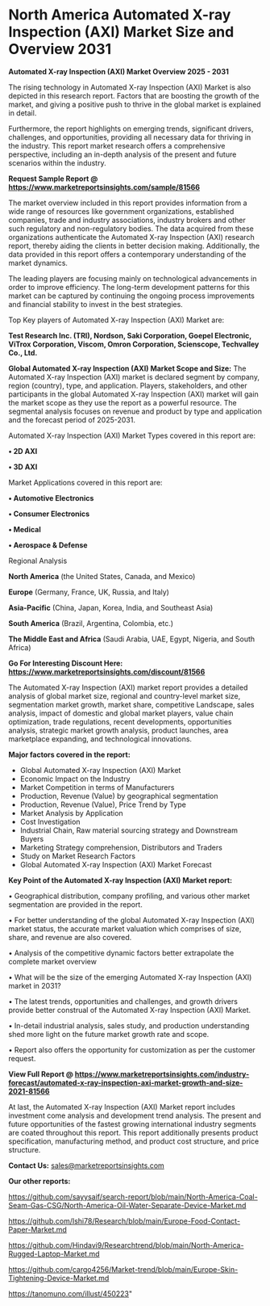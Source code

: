 # North America Automated X-ray Inspection (AXI) Market Size and Overview 2031

<Strong> Automated X-ray Inspection (AXI) Market Overview 2025 - 2031</strong>

The rising technology in Automated X-ray Inspection (AXI) Market is also depicted in this research report. Factors that are boosting the growth of the market, and giving a positive push to thrive in the global market is explained in detail.

Furthermore, the report highlights on emerging trends, significant drivers, challenges, and opportunities, providing all necessary data for thriving in the industry. This report market research offers a comprehensive perspective, including an in-depth analysis of the present and future scenarios within the industry.

<strong>Request Sample Report @ <a href=https://www.marketreportsinsights.com/sample/81566>https://www.marketreportsinsights.com/sample/81566</a></strong>

The market overview included in this report provides information from a wide range of resources like government organizations, established companies, trade and industry associations, industry brokers and other such regulatory and non-regulatory bodies. The data acquired from these organizations authenticate the Automated X-ray Inspection (AXI) research report, thereby aiding the clients in better decision making. Additionally, the data provided in this report offers a contemporary understanding of the market dynamics.

The leading players are focusing mainly on technological advancements in order to improve efficiency. The long-term development patterns for this market can be captured by continuing the ongoing process improvements and financial stability to invest in the best strategies.

Top Key players of Automated X-ray Inspection (AXI) Market are:

<strong>Test Research Inc. (TRI), Nordson, Saki Corporation, Goepel Electronic, ViTrox Corporation, Viscom, Omron Corporation, Scienscope, Techvalley Co., Ltd.</strong>

<strong><b>Global Automated X-ray Inspection (AXI) Market Scope and Size:</b></strong>
The Automated X-ray Inspection (AXI) market is declared segment by company, region (country), type, and application. Players, stakeholders, and other participants in the global Automated X-ray Inspection (AXI) market will gain the market scope as they use the report as a powerful resource. The segmental analysis focuses on revenue and product by type and application and the forecast period of 2025-2031.

Automated X-ray Inspection (AXI) Market Types covered in this report are:

<strong>• 2D AXI

• 3D AXI</strong>

Market Applications covered in this report are:

<strong>• Automotive Electronics

• Consumer Electronics

• Medical

• Aerospace & Defense</strong> 

Regional Analysis

<strong>North America</strong> (the United States, Canada, and Mexico)

<strong>Europe</strong> (Germany, France, UK, Russia, and Italy)

<strong>Asia-Pacific</strong> (China, Japan, Korea, India, and Southeast Asia)

<strong>South America</strong> (Brazil, Argentina, Colombia, etc.)

<strong>The Middle East and Africa</strong> (Saudi Arabia, UAE, Egypt, Nigeria, and South Africa)

<strong>Go For Interesting Discount Here: <a href=https://www.marketreportsinsights.com/discount/81566>https://www.marketreportsinsights.com/discount/81566</a></strong>

The Automated X-ray Inspection (AXI) market report provides a detailed analysis of global market size, regional and country-level market size, segmentation market growth, market share, competitive Landscape, sales analysis, impact of domestic and global market players, value chain optimization, trade regulations, recent developments, opportunities analysis, strategic market growth analysis, product launches, area marketplace expanding, and technological innovations.

<strong><b>Major factors covered in the report:</b></strong>
<ul>
  <li>Global Automated X-ray Inspection (AXI) Market </li>
  <li>Economic Impact on the Industry</li>
  <li>Market Competition in terms of Manufacturers</li>
  <li>Production, Revenue (Value) by geographical segmentation</li>
  <li>Production, Revenue (Value), Price Trend by Type</li>
  <li>Market Analysis by Application</li>
  <li>Cost Investigation</li>
  <li>Industrial Chain, Raw material sourcing strategy and Downstream Buyers</li>
  <li>Marketing Strategy comprehension, Distributors and Traders</li>
  <li>Study on Market Research Factors</li>
  <li>Global Automated X-ray Inspection (AXI) Market Forecast</li>
</ul>

<strong><b>Key Point of the Automated X-ray Inspection (AXI) Market report:</b></strong>

• Geographical distribution, company profiling, and various other market segmentation are provided in the report.

• For better understanding of the global Automated X-ray Inspection (AXI) market status, the accurate market valuation which comprises of size, share, and revenue are also covered.

• Analysis of the competitive dynamic factors better extrapolate the complete market overview

• What will be the size of the emerging Automated X-ray Inspection (AXI) market in 2031?

• The latest trends, opportunities and challenges, and growth drivers provide better construal of the Automated X-ray Inspection (AXI) Market.

• In-detail industrial analysis, sales study, and production understanding shed more light on the future market growth rate and scope.

• Report also offers the opportunity for customization as per the customer request.

<strong><b>View Full Report @ <a href=https://www.marketreportsinsights.com/industry-forecast/automated-x-ray-inspection-axi-market-growth-and-size-2021-81566>https://www.marketreportsinsights.com/industry-forecast/automated-x-ray-inspection-axi-market-growth-and-size-2021-81566</a></b></strong>


At last, the Automated X-ray Inspection (AXI) Market report includes investment come analysis and development trend analysis. The present and future opportunities of the fastest growing international industry segments are coated throughout this report. This report additionally presents product specification, manufacturing method, and product cost structure, and price structure.

<strong>Contact Us:</strong>
sales@marketreportsinsights.com

<strong>Our other reports:</strong>

<a href=https://github.com/sayysaif/search-report/blob/main/North-America-Coal-Seam-Gas-CSG/North-America-Oil-Water-Separate-Device-Market.md>https://github.com/sayysaif/search-report/blob/main/North-America-Coal-Seam-Gas-CSG/North-America-Oil-Water-Separate-Device-Market.md</a>

<a href=https://github.com/Ishi78/Research/blob/main/Europe-Food-Contact-Paper-Market.md>https://github.com/Ishi78/Research/blob/main/Europe-Food-Contact-Paper-Market.md</a>

<a href=https://github.com/Hindavi9/Researchtrend/blob/main/North-America-Rugged-Laptop-Market.md>https://github.com/Hindavi9/Researchtrend/blob/main/North-America-Rugged-Laptop-Market.md</a>

<a href=https://github.com/cargo4256/Market-trend/blob/main/Europe-Skin-Tightening-Device-Market.md>https://github.com/cargo4256/Market-trend/blob/main/Europe-Skin-Tightening-Device-Market.md</a>

<a href=https://tanomuno.com/illust/450223>https://tanomuno.com/illust/450223</a>"
